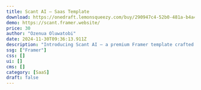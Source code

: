 ```yaml
---
title: Scant AI — Saas Template
download: https://onedraft.lemonsqueezy.com/buy/290947c4-52b0-481a-b4a4-f1edfb8dee26
demo: https://scant.framer.website/
price: 30
author: "Ozenua Oluwatobi"
date: 2024-11-30T09:36:13.911Z
description: "Introducing Scant AI – a premium Framer template crafted to elevate your AI SaaS product. Attract countless customers with this beautifully designed, easily customizable template, tailored to fit your brand and unique use case."
ssg: ["Framer"]
css: []
ui: []
cms: []
category: [SaaS]
draft: false
---
```

